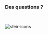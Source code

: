 <!-- .slide: class="bg-blue" -->

<br>

### Des questions ?

<br>

![sfeir-icons](mic)<!-- .element: style="--icon-size:300px; --icon-color:var(--light-grey);" -->